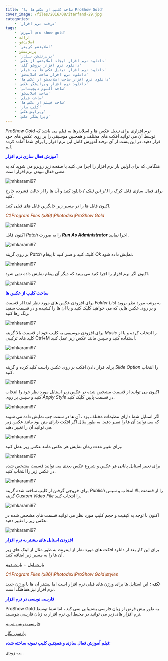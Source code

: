 ```yaml
---
title: 'ساخت کلیپ از عکس ها با ProShow Gold'
cover_image: /files/2016/08/itarfand-29.jpg
categories:
    - 'ترفند نرم افزار'
tags:
    - 'آموزش pro show gold'
    - ارائه
    - اسلایدشو
    - 'اسلایدشو کریتر'
    - پریزنتشن
    - 'پریزنتشن بیلدر'
    - 'دانلود نرم افزار ایجاد اسلایدشو از عکس'
    - 'دانلود نرم افزار پروشو گلد'
    - 'دانلود نرم افزار تبدیل عکس ها به فیلم'
    - 'دانلود نرم افزار ساخت اسلایدشو'
    - 'دانلود نرم افزار ساخت اسلایدشو از عکس ها'
    - 'دانلود نرم افزار ویرایشگر عکس'
    - 'ساخت آلبوم دیجیتالی'
    - 'ساخت اسلایدشو'
    - 'ساخت فیلم'
    - 'ساخت فیلم از عکس ها'
    - 'کلیپ ساز'
    - 'ویرایش عکس'
    - 'ویرایشگر عکس'
---
```


*ProShow Gold* نرم افزاری برای تبدیل عکس ها و اسلایدرها به فیلم می باشد که توسط آن می توانید افکت های مختلف و همچنین موسیقی را بر روی عکس های خود قرار دهید. در این پست از آی ترفند آموزش کامل این نرم افزار را برای شما آماده کرده ایم.

<span style="color: #0000ff;">**آموزش فعال سازی نرم افزار**</span>

هنگامی که برای اولین بار نرم افزار را اجرا می کنید با صفحه زیر روبرو می شوید که به معنی فعال نبودن نرم افزار است.

![mhkarami97](/files/2016/08/itarfand-13.jpg)  

برای فعال سازی فایل کرک را *( از این لینک )* دانلود کنید و آن ها را از حالت فشرده خارج کنید.

اکنون فایل ها را در مسیر زیر جایگزین فایل های قبلی کنید.

<span style="color: #993300;">*C:\\Program Files (x86)\\Photodex\\ProShow Gold*</span>

![mhkarami97](/files/2016/08/itarfand-14.jpg)  

اکنون فایل *Patch* را به صورت ***Run As Administrator*** اجرا نمایید.

![mhkarami97](/files/2016/08/itarfand-15.jpg)  

بر روی گزینه *Patch* کلیک کنید و صبر کنید تا پیغام *Ok* نمایش داده شود.

![mhkarami97](/files/2016/08/itarfand-16.jpg)  

اکنون اگر نرم افزار را اجرا کنید می بینید که دیگر آن پیغام نمایش داده نمی شود.

![mhkarami97](/files/2016/08/itarfand-17.jpg)  

<span style="color: #0000ff;">**ساخت کلیپ از عکس ها**</span>

برای افزودن عکس های مورد نظر ابتدا از قسمت *Folder List* به پوشه مورد نظر بروید و بر روی عکس هایی که می خواهید کلیک کنید و یا آن ها را کشیده و در قسمت سفید رنگ رها کنید.

![mhkarami97](/files/2016/08/itarfand-18.jpg)  

برای افزودن موسیقی به کلیپ خود از قسمت بالا گزینه *Music* را انتخاب کرده و یا از کلید های ترکیبی Ctrl+M استفاده کنید و سپس مانند عکس زیر عمل کنید.

![mhkarami97](/files/2016/08/itarfand-19.jpg)  

![mhkarami97](/files/2016/08/itarfand-21.jpg)  

برای قرار دادن افکت بر روی عکس راست کلید کرده و گزینه *Slide Option* را انتخاب کنید.

![mhkarami97](/files/2016/08/itarfand-22.jpg)  

اکنون می توانید از قسمت مشخص شده در عکس زیر استایل مورد نظر خود را انتخاب کنید و سپس بر روی *Apply Style* در قسمت پایین کلیک کنید.

![mhkarami97](/files/2016/08/itarfand-23.jpg)  

اگر استایل شما دارای تنظیمات مختلف بود ، آن ها در سمت چپ نمایش داده می شوند که می توانید آن ها را تغییر دهید. به طور مثال اگر افکت دارای متن بود مانند عکس زیر می توانید آن را تغییر دهید.

![mhkarami97](/files/2016/08/itarfand-24.jpg)  

برای تغییر مدت زمان نمایش هر عکس مانند عکس زیر عمل کنید.

![mhkarami97](/files/2016/08/itarfand-25.jpg)  

برای تغییر استایل پایانی هر عکس و شروع عکس بعدی می توانید قسمت مشخص شده در عکس زیر را انتخاب کنید.

![mhkarami97](/files/2016/08/itarfand-26.jpg)  

برای خروجی گرفتن از کلیپ ساخته شده گزینه *Publish* را از قسمت بالا انتخاب و سپس گزینه *Custom Video File* را انتخاب کنید.

![mhkarami97](/files/2016/08/itarfand-27.jpg)  

اکنون با توجه به کیفیت و حجم کلیپ مورد نظر می توانید قسمت های مشخص شده در عکس زیر را تغییر دهید.

![mhkarami97](/files/2016/08/itarfand-28.jpg)  

<span style="color: #0000ff;">**افزودن استایل های بیشتر به نرم افزار**</span>

برای این کار بعد از دانلود افکت های مورد نظر از اینترنت به طور مثال از لینک های زیر آن ها را به مسیر زیر اضافه کنید.

[پارت اول](http://dl2.soft98.ir/soft/p-q/Photodex.ProShow.Producer.StylePacks.part1.rar) + [پارت دوم](http://dl2.soft98.ir/soft/p-q/Photodex.ProShow.Producer.StylePacks.part2.rar)  

<span style="color: #993300;">*C:\\Program Files (x86)\\Photodex\\ProShow Gold\\styles*</span>

***نکته :*** این استایل ها برای ورژن های قبلی نرم افزار است اما بیشتر آن ها با ورژن جدید نرم افزار نیز هماهنگ است.

<span style="color: #0000ff;">**فارسی نویسی در نرم افزار**</span>

ProShow Gold به طور پیش فرض از زبان فارسی پشتیبانی نمی کند ، اما شما توسط نرم افزار های زیر می توانید در محیط این نرم افزار به زبان فارسی بنویسید.

[فارسی نویس مریم](http://maryamsoft.com/)  

[پارسی نگار](http://soft98.ir/software/farsi/285-LeoMoon-ParsiNegar.html)  

<span style="color: #0000ff;">**فیلم آموزش فعال سازی و همچنین کلیپ نمونه ساخته شده:**</span>

به زودی…